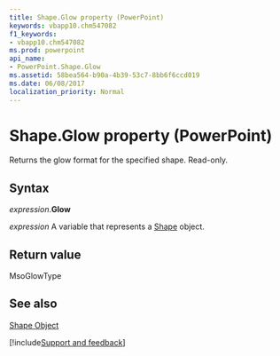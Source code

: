 ```yaml
---
title: Shape.Glow property (PowerPoint)
keywords: vbapp10.chm547082
f1_keywords:
- vbapp10.chm547082
ms.prod: powerpoint
api_name:
- PowerPoint.Shape.Glow
ms.assetid: 58bea564-b90a-4b39-53c7-8bb6f6ccd019
ms.date: 06/08/2017
localization_priority: Normal
---
```



# Shape.Glow property (PowerPoint)

Returns the glow format for the specified shape. Read-only.


## Syntax

_expression_.**Glow**

 _expression_ A variable that represents a [Shape](./PowerPoint.Shape.md) object.


## Return value

MsoGlowType


## See also


[Shape Object](PowerPoint.Shape.md)

[!include[Support and feedback](~/includes/feedback-boilerplate.md)]